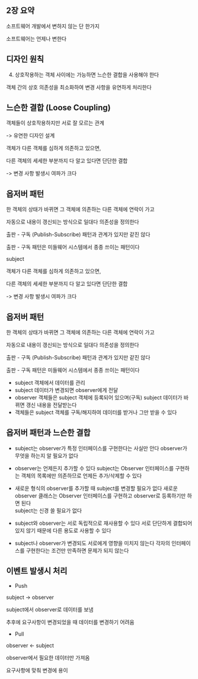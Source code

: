## 2장 요약

소프트웨어 개발에서 변하지 않는 단 한가지  

소프트웨어는 언제나 변한다  

## 디자인 원칙

4. 상호작용하는 객체 사이에는 가능하면 느슨한 결합을 사용해야 한다  


객체 간의 상호 의존성을 최소화하여 변경 사항을 유연하게 처리한다  

## 느슨한 결합 (Loose Coupling)

객체들이 상호작용하지만 서로 잘 모르는 관계  

-> 유연한 디자인 설계  

객체가 다른 객체를 심하게 의존하고 있으면,  

다른 객체의 세세한 부분까지 다 알고 있다면 단단한 결합  

-> 변경 사항 발생시 여파가 크다  


## 옵저버 패턴 

한 객체의 상태가 바뀌면 그 객체에 의존하는 다른 객체에 연락이 가고  

자동으로 내용이 갱신되는 방식으로 일대다 의존성을 정의한다  

출판 - 구독 (Publish-Subscribe) 패턴과 관계가 있지만 같진 않다  

출판 - 구독 패턴은 미들웨어 시스템에서 종종 쓰이는 패턴이다  

subject  

객체가 다른 객체를 심하게 의존하고 있으면,  

다른 객체의 세세한 부분까지 다 알고 있다면 단단한 결합  

-> 변경 사항 발생시 여파가 크다  


## 옵저버 패턴 

한 객체의 상태가 바뀌면 그 객체에 의존하는 다른 객체에 연락이 가고  

자동으로 내용이 갱신되는 방식으로 일대다 의존성을 정의한다  

출판 - 구독 (Publish-Subscribe) 패턴과 관계가 있지만 같진 않다  

출판 - 구독 패턴은 미들웨어 시스템에서 종종 쓰이는 패턴이다  

* subject 객체에서 데이터를 관리
* subject 데이터가 변경되면 observer에게 전달
* observer 객체들은 subject 객체에 등록되어 있으며(구독) subject 데이터가 바뀌면 갱신 내용을 전달받는다
* 객체들은 subject 객체를 구독/해지하여 데이터를 받거나 그만 받을 수 있다

## 옵저버 패턴과 느슨한 결합
* subject는 observer가 특정 인터페이스를 구현한다는 사실만 안다
observer가 무엇을 하는지 알 필요가 없다

* observer는 언제든지 추가할 수 있다
subject는 Observer 인터페이스를 구현하는 객체의 목록에만 의존하므로 언제든 추가/삭제할 수 있다  

* 새로운 형식의 observer를 추가할 때 subject를 변경할 필요가 없다
새로운 observer 클래스는 Observer 인터페이스를 구현하고 observer로 등록하기만 하면 된다  
subject는 신경 쓸 필요가 없다  

* subject와 observer는 서로 독립적으로 재사용할 수 있다
서로 단단하게 결합되어 있지 않기 때문에 다른 용도로 사용할 수 있다  

* subject나 observer가 변경되도 서로에게 영향을 미치지 않는다
각자의 인터페이스를 구현한다는 조건만 만족하면 문제가 되지 않는다  

## 이벤트 발생시 처리
* Push

subject -> observer   

subject에서 observer로 데이터를 보냄   

추후에 요구사항이 변경되었을 때 데이터를 변경하기 어려움  

* Pull

observer <- subject  

observer에서 필요한 데이터만 가져옴  

요구사항에 맞춰 변경에 용이  

